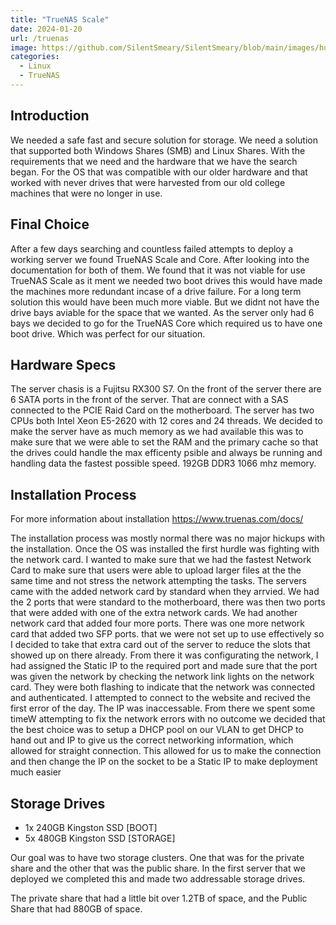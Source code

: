 ```yaml
---
title: "TrueNAS Scale"
date: 2024-01-20
url: /truenas
image: https://github.com/SilentSmeary/SilentSmeary/blob/main/images/hugo/truenas.jpg?raw=true
categories:
  - Linux
  - TrueNAS
---
```

## Introduction
We needed a safe fast and secure solution for storage. We need a solution that supported both Windows Shares (SMB) and Linux Shares. With the requirements that we need and the hardware that we have the search began. For the OS that was compatible with our older hardware and that worked with never drives that were harvested from our old college machines that were no longer in use.

## Final Choice
After a few days searching and countless failed attempts to deploy a working server we found TrueNAS Scale and Core. After looking into the documentation for both of them. We found that it was not viable for use TrueNAS Scale as it ment we needed two boot drives this would have made the machines more redundant incase of a drive failure. For a long term solution this would have been much more viable. But we didnt not have the drive bays aviable for the space that we wanted. As the server only had 6 bays we decided to go for the TrueNAS Core which required us to have one boot drive. Which was perfect for our situation.

## Hardware Specs
The server chasis is a Fujitsu RX300 S7. On the front of the server there are 6 SATA ports in the front of the server. That are connect with a SAS connected to the PCIE Raid Card on the motherboard. The server has two CPUs both Intel Xeon E5-2620 with 12 cores and 24 threads. We decided to make the server have as much memory as we had available this was to make sure that we were able to set the RAM and the primary cache so that the drives could handle the max efficenty psible and always be running and handling data the fastest possible speed. 192GB DDR3 1066 mhz memory.

## Installation Process
For more information about installation
https://www.truenas.com/docs/

The installation process was mostly normal there was no major hickups with the installation. Once the OS was installed the first hurdle was fighting with the network card. I wanted to make sure that we had the fastest Network Card to make sure that users were able to upload larger files at the the same time and not stress the network attempting the tasks. The servers came with the added network card by standard when they arrvied. We had the 2 ports that were standard to the motherboard, there was then two ports that were added with one of the extra network cards. We had another network card that added four more ports. There was one more network card that added two SFP ports. that we were not set up to use effectively so I decided to take that extra card out of the server to reduce the slots that showed up on there already. From there it was configurating the network, I had assigned the Static IP to the required port and made sure that the port was given the network by checking the network link lights on the network card. They were both flashing to indicate that the network was connected and authenticated. I attempted to connect to the website and recived the first error of the day. The IP was inaccessable. From there we spent some timeW attempting to fix the network errors with no outcome we decided that the best choice was to setup a DHCP pool on our VLAN to get DHCP to hand out and IP to give us the correct networking information, which allowed for straight connection. This allowed for us to make the connection and then change the IP on the socket to be a Static IP to make deployment much easier

## Storage Drives
- 1x 240GB Kingston SSD [BOOT]
- 5x 480GB Kingston SSD [STORAGE] 

Our goal was to have two storage clusters. One that was for the private share and the other that was the public share. In the first server that we deployed we completed this and made two addressable storage drives.

The private share that had a little bit over 1.2TB of space, and the Public Share that had 880GB of space.